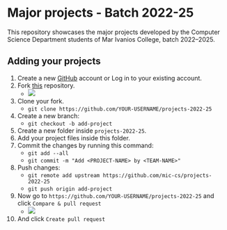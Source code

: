 # Major projects - Batch 2022-25

This repository showcases the major projects developed by the Computer Science Department students of Mar Ivanios College, batch 2022–2025.

## Adding your projects

1. Create a new [GitHub](https://github.com/join) account or Log in to your existing account.
2. Fork [this](https://github.com/mic-cs/projects-2022-25) repository.
    - ![](https://docs.github.com/assets/cb-34352/mw-1440/images/help/repository/fork-button.webp)
3. Clone your fork.
    - `git clone https://github.com/YOUR-USERNAME/projects-2022-25`
4. Create a new branch:
    - `git checkout -b add-project`
4. Create a new folder inside `projects-2022-25`.
5. Add your project files inside this folder.
6. Commit the changes by running this command:
    - `git add --all`
    - `git commit -m "Add <PROJECT-NAME> by <TEAM-NAME>"`
7. Push changes:
    - `git remote add upstream https://github.com/mic-cs/projects-2022-25`
    - `git push origin add-project`
8. Now go to `https://github.com/YOUR-USERNAME/projects-2022-25` and click `Compare & pull request`
    - ![](https://external-content.duckduckgo.com/iu/?u=https%3A%2F%2Fstatic.codex.so%2Fupload%2Fredactor_images%2Fo_a5178a24f624a355fdc855f547ed65fa.jpg&f=1&nofb=1&ipt=0cbc081c4ba18f93420098381e73a26c13392341d4fb27a670e8be3e230e8a7b)
9. And click `Create pull request`
